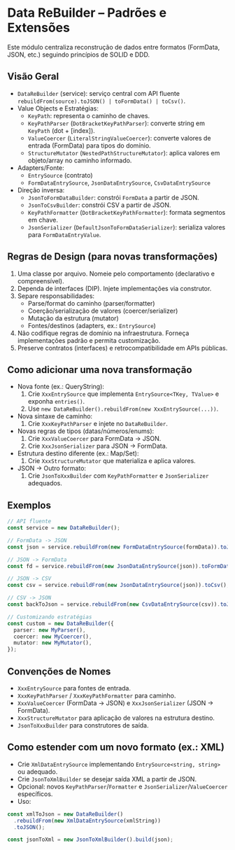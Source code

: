 # Data ReBuilder – Padrões e Extensões

Este módulo centraliza reconstrução de dados entre formatos (FormData, JSON, etc.) seguindo princípios de SOLID e DDD.

## Visão Geral
- `DataReBuilder` (service): serviço central com API fluente `rebuildFrom(source).toJSON() | toFormData() | toCsv()`.
- Value Objects e Estratégias:
  - `KeyPath`: representa o caminho de chaves.
  - `KeyPathParser` (`DotBracketKeyPathParser`): converte string em `KeyPath` (dot + [index]).
  - `ValueCoercer` (`LiteralStringValueCoercer`): converte valores de entrada (FormData) para tipos do domínio.
  - `StructureMutator` (`NestedPathStructureMutator`): aplica valores em objeto/array no caminho informado.
- Adapters/Fonte:
  - `EntrySource` (contrato)
  - `FormDataEntrySource`, `JsonDataEntrySource`, `CsvDataEntrySource`
- Direção inversa:
  - `JsonToFormDataBuilder`: constrói `FormData` a partir de JSON.
  - `JsonToCsvBuilder`: constrói CSV a partir de JSON.
  - `KeyPathFormatter` (`DotBracketKeyPathFormatter`): formata segmentos em chave.
  - `JsonSerializer` (`DefaultJsonToFormDataSerializer`): serializa valores para `FormDataEntryValue`.

## Regras de Design (para novas transformações)
1. Uma classe por arquivo. Nomeie pelo comportamento (declarativo e compreensível).
2. Dependa de interfaces (DIP). Injete implementações via construtor.
3. Separe responsabilidades:
   - Parse/format do caminho (parser/formatter)
   - Coerção/serialização de valores (coercer/serializer)
   - Mutação da estrutura (mutator)
   - Fontes/destinos (adapters, ex.: `EntrySource`)
4. Não codifique regras de domínio na infraestrutura. Forneça implementações padrão e permita customização.
5. Preserve contratos (interfaces) e retrocompatibilidade em APIs públicas.

## Como adicionar uma nova transformação
- Nova fonte (ex.: QueryString):
  1. Crie `XxxEntrySource` que implementa `EntrySource<TKey, TValue>` e exponha `entries()`.
  2. Use `new DataReBuilder().rebuildFrom(new XxxEntrySource(...))`.
- Nova sintaxe de caminho:
  1. Crie `XxxKeyPathParser` e injete no `DataReBuilder`.
- Novas regras de tipos (datas/números/enums):
  1. Crie `XxxValueCoercer` para FormData -> JSON.
  2. Crie `XxxJsonSerializer` para JSON -> FormData.
- Estrutura destino diferente (ex.: Map/Set):
  1. Crie `XxxStructureMutator` que materializa e aplica valores.
- JSON -> Outro formato:
  1. Crie `JsonToXxxBuilder` com `KeyPathFormatter` e `JsonSerializer` adequados.

## Exemplos
```ts
// API fluente
const service = new DataReBuilder();

// FormData -> JSON
const json = service.rebuildFrom(new FormDataEntrySource(formData)).toJSON();

// JSON -> FormData
const fd = service.rebuildFrom(new JsonDataEntrySource(json)).toFormData();

// JSON -> CSV
const csv = service.rebuildFrom(new JsonDataEntrySource(json)).toCsv();

// CSV -> JSON
const backToJson = service.rebuildFrom(new CsvDataEntrySource(csv)).toJSON();

// Customizando estratégias
const custom = new DataReBuilder({
  parser: new MyParser(),
  coercer: new MyCoercer(),
  mutator: new MyMutator(),
});
```

## Convenções de Nomes
- `XxxEntrySource` para fontes de entrada.
- `XxxKeyPathParser` / `XxxKeyPathFormatter` para caminho.
- `XxxValueCoercer` (FormData -> JSON) e `XxxJsonSerializer` (JSON -> FormData).
- `XxxStructureMutator` para aplicação de valores na estrutura destino.
- `JsonToXxxBuilder` para construtores de saída.

## Como estender com um novo formato (ex.: XML)
- Crie `XmlDataEntrySource` implementando `EntrySource<string, string>` ou adequado.
- Crie `JsonToXmlBuilder` se desejar saída XML a partir de JSON.
- Opcional: novos `KeyPathParser`/`Formatter` e `JsonSerializer`/`ValueCoercer` específicos.
- Uso:
```ts
const xmlToJson = new DataReBuilder()
  .rebuildFrom(new XmlDataEntrySource(xmlString))
  .toJSON();

const jsonToXml = new JsonToXmlBuilder().build(json);
```
